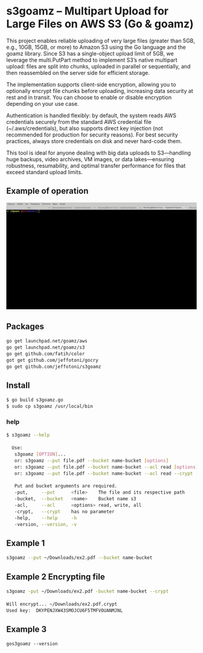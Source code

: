 # s3goamz – Multipart Upload for Large Files on AWS S3 (Go & goamz)

This project enables reliable uploading of very large files (greater than 5GB, e.g., 10GB, 15GB, or more) to Amazon S3 using the Go language and the goamz library. Since S3 has a single-object upload limit of 5GB, we leverage the multi.PutPart method to implement S3’s native multipart upload: files are split into chunks, uploaded in parallel or sequentially, and then reassembled on the server side for efficient storage.

The implementation supports client-side encryption, allowing you to optionally encrypt file chunks before uploading, increasing data security at rest and in transit. You can choose to enable or disable encryption depending on your use case.

Authentication is handled flexibly: by default, the system reads AWS credentials securely from the standard AWS credential file (~/.aws/credentials), but also supports direct key injection (not recommended for production for security reasons). For best security practices, always store credentials on disk and never hard-code them.

This tool is ideal for anyone dealing with big data uploads to S3—handling huge backups, video archives, VM images, or data lakes—ensuring robustness, resumability, and optimal transfer performance for files that exceed standard upload limits.


## Example of operation

![s3goamz demo](img/s3goamz.gif)

## Packages
```bash
go get launchpad.net/goamz/aws
go get launchpad.net/goamz/s3
go get github.com/fatih/color
got get github.com/jeffotoni/gocry
go get github.com/jeffotoni/s3goamz
```

## Install
```bash
$ go build s3goamz.go
$ sudo cp s3goamz /usr/local/bin
````

### help

```bash
$ s3goamz --help

  Use: 
   s3goamz [OPTION]...
   or: s3goamz --put file.pdf --bucket name-bucket [options]
   or: s3goamz --put file.pdf --bucket name-bucket --acl read [options]
   or: s3goamz --put file.pdf --bucket name-bucket --acl read --crypt

   Put and bucket arguments are required.
   -put,     --put      <file>    The file and its respective path
   -bucket,  --bucket   <name>    Bucket name s3
   -acl,     --acl      <options> read, write, all
   -crypt,   --crypt    has no parameter
   -help,    --help     -h
   -version, --version, -v

```

## Example 1

```bash
s3goamz --put ~/Downloads/ex2.pdf --bucket name-bucket
```

## Example 2 Encrypting file

```bash
s3goamz -put ~/Downloads/ex2.pdf -bucket name-bucket --crypt

Will encrypt... ~/Downloads/ex2.pdf.crypt
Used key:  DKYPENJXW43SMOJCU6F5TMFVOUANMJNL
```

## Example 3
```
gos3goamz --version
```